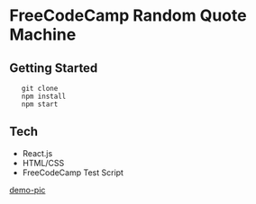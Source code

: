 # FreeCodeCamp Random Quote Machine 

## Getting Started
```
   git clone
   npm install
   npm start
```

## Tech
- React.js
- HTML/CSS
- FreeCodeCamp Test Script

[demo-pic](src/assets/fcccquotemachine.png)
